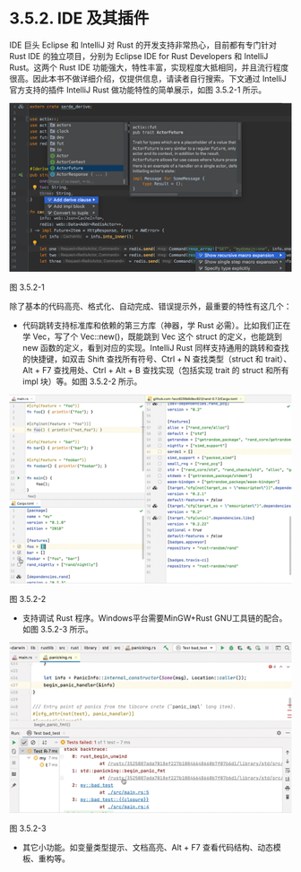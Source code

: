 # 3.5.2. IDE 及其插件

IDE 巨头 Eclipse 和 IntelliJ 对 Rust 的开发支持非常热心，目前都有专门针对 Rust IDE 的独立项目，分别为 Eclipse IDE for Rust Developers 和 IntelliJ Rust。这两个 Rust IDE 功能强大，特性丰富，实现程度大抵相同，并且流行程度很高。因此本书不做详细介绍，仅提供信息，请读者自行搜索。下文通过 IntelliJ 官方支持的插件 IntelliJ Rust 做功能特性的简单展示，如图 3.5.2-1 所示。

![IntelliJ 截图](../../css/env/3.5.2-1-intellij-rust-1.png)

图 3.5.2-1

除了基本的代码高亮、格式化、自动完成、错误提示外，最重要的特性有这几个：

- 代码跳转支持标准库和依赖的第三方库（神器，学 Rust 必需）。比如我们正在学 Vec，写了个 Vec::new()，既能跳到 Vec 这个 struct 的定义，也能跳到 new 函数的定义，看到对应的实现。IntelliJ Rust 同样支持通用的跳转和查找的快捷键，如双击 Shift 查找所有符号、Ctrl + N 查找类型（struct 和 trait）、Alt + F7 查找用处、Ctrl + Alt + B 查找实现（包括实现 trait 的 struct 和所有 impl 块）等。如图 3.5.2-2 所示。

![IntelliJ 截图](../../css/env/3.5.2-2-intellij-rust-2.png)

图 3.5.2-2

- 支持调试 Rust 程序。Windows平台需要MinGW+Rust GNU工具链的配合。如图 3.5.2-3 所示。

![IntelliJ 截图](../../css/env/3.5.2-3-intellij-rust-3.png)

图 3.5.2-3

- 其它小功能。如变量类型提示、文档高亮、Alt + F7 查看代码结构、动态模板、重构等。

